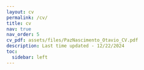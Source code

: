 ```yaml
---
layout: cv
permalink: /cv/
title: cv
nav: true
nav_order: 5
cv_pdf: assets/files/PazNascimento_Otavio_CV.pdf
description: Last time updated - 12/22/2024
toc:
  sidebar: left
---
```

